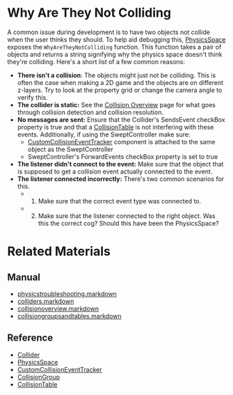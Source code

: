 # Why Are They Not Colliding
A common issue during development is to have two objects not collide when the user thinks they should. To help aid debugging this, [PhysicsSpace](https://plasmaengine.github.io/PlasmaDocs/Plasma1/Editor/physics/physicstroubleshooting/physicsspace.markdown) exposes the `WhyAreTheyNotColliding` function. This function takes a pair of objects and returns a string signifying why the physics space doesn't think they're colliding. Here's a short list of a few common reasons:
 - **There isn't a collision**: The objects might just not be colliding. This is often the case when making a 2D game and the objects are on different z-layers. Try to look at the property grid or change the camera angle to verify this.
 - **The collider is static:** See the [Collision Overview](https://plasmaengine.github.io/PlasmaDocs/Plasma1/Editor/physics/physicstroubleshooting/collisionoverview.markdown) page for what goes through collision detection and collision resolution.
 - **No messages are sent:** Ensure that the Collider's SendsEvent checkBox property is true and that a [CollisionTable](https://plasmaengine.github.io/PlasmaDocs/Plasma1/Editor/physics/physicstroubleshooting/collisionoverview/collisiongroupsandtables.markdown) is not interfering with these events. Additionally, if using the SweptController make sure:
    - [CustomCollisionEventTracker](https://plasmaengine.github.io/PlasmaDocs/Plasma1/C++/code_reference/class_reference/customcollisioneventtracker.markdown) component is attached to the same object as the SweptController
    - SweptController's ForwardEvents checkBox property is set to true
 - **The listener didn't connect to the event:** Make sure that the object that is supposed to get a collision event actually connected to the event.
 - **The listener connected incorrectly:** There's two common scenarios for this.
   - 1. Make sure that the correct event type was connected to.
   - 2. Make sure that the listener connected to the right object. Was this the correct cog? Should this have been the PhysicsSpace?

# Related Materials
## Manual
- [physicstroubleshooting.markdown](https://plasmaengine.github.io/PlasmaDocs/Plasma1/Editor/physics/physicstroubleshooting.markdown)
- [colliders.markdown](https://plasmaengine.github.io/PlasmaDocs/Plasma1/Editor/physics/physicstroubleshooting/colliders.markdown)
- [collisionoverview.markdown](https://plasmaengine.github.io/PlasmaDocs/Plasma1/Editor/physics/physicstroubleshooting/collisionoverview.markdown)
- [collisiongroupsandtables.markdown](https://plasmaengine.github.io/PlasmaDocs/Plasma1/Editor/physics/physicstroubleshooting/collisionoverview/collisiongroupsandtables.markdown)

## Reference
- [Collider](https://plasmaengine.github.io/PlasmaDocs/Plasma1/C++/code_reference/class_reference/collider.markdown)
- [PhysicsSpace](https://plasmaengine.github.io/PlasmaDocs/Plasma1/C++/code_reference/class_reference/physicsspace.markdown)
- [CustomCollisionEventTracker](https://plasmaengine.github.io/PlasmaDocs/Plasma1/C++/code_reference/class_reference/customcollisioneventtracker.markdown)
- [CollisionGroup](https://plasmaengine.github.io/PlasmaDocs/Plasma1/C++/code_reference/class_reference/collisiongroup.markdown)
- [CollisionTable](https://plasmaengine.github.io/PlasmaDocs/Plasma1/C++/code_reference/class_reference/collisiontable.markdown) 

 
